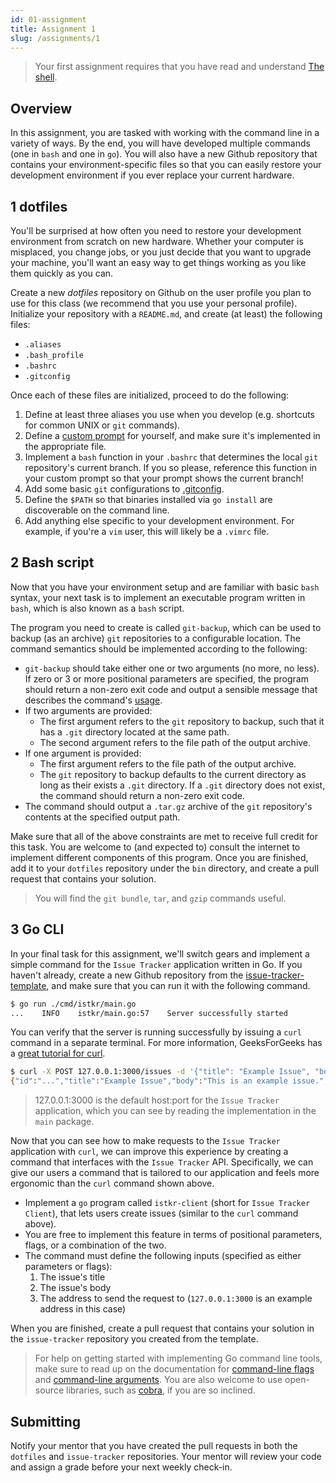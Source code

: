 ```yaml
---
id: 01-assignment
title: Assignment 1
slug: /assignments/1
---
```


> Your first assignment requires that you have read and understand
> [The shell](./01-lesson.md).

## Overview

In this assignment, you are tasked with working with the command line in
a variety of ways. By the end, you will have developed multiple commands
(one in `bash` and one in `go`). You will also have a new Github repository
that contains your environment-specific files so that you can easily restore
your development environment if you ever replace your current hardware.

## 1 dotfiles

You'll be surprised at how often you need to restore your development
environment from scratch on new hardware. Whether your computer is misplaced,
you change jobs, or you just decide that you want to upgrade your machine,
you'll want an easy way to get things working as you like them quickly as you
can.

Create a new *dotfiles* repository on Github on the user profile you plan
to use for this class (we recommend that you use your personal profile).
Initialize your repository with a `README.md`, and create (at least) the
following files:

* `.aliases`
* `.bash_profile`
* `.bashrc`
* `.gitconfig`

Once each of these files are initialized, proceed to do the following:

1. Define at least three aliases you use when you develop (e.g. shortcuts
   for common UNIX or `git` commands).
2. Define a [custom prompt][1] for yourself, and make sure it's implemented
   in the appropriate file.
3. Implement a `bash` function in your `.bashrc` that determines the local
   `git` repository's current branch. If you so please, reference this
   function in your custom prompt so that your prompt shows the current
   branch!
4. Add some basic `git` configurations to [.gitconfig][2].
5. Define the `$PATH` so that binaries installed via `go install` are
   discoverable on the command line.
6. Add anything else specific to your development environment. For example,
   if you're a `vim` user, this will likely be a `.vimrc` file.

  [1]: https://phoenixnap.com/kb/change-bash-prompt-linux
  [2]: https://git-scm.com/docs/git-config

## 2 Bash script

Now that you have your environment setup and are familiar with basic `bash` syntax,
your next task is to implement an executable program written in `bash`, which is
also known as a `bash` script.

The program you need to create is called `git-backup`, which can be used to backup
(as an archive) `git` repositories to a configurable location. The command semantics
should be implemented according to the following:

* `git-backup` should take either one or two arguments (no more, no less). If zero or
  3 or more positional parameters are specified, the program should return a non-zero
  exit code and output a sensible message that describes the command's [usage][3].
* If two arguments are provided:
  * The first argument refers to the `git` repository to backup, such that it has
    a `.git` directory located at the same path.
  * The second argument refers to the file path of the output archive.
* If one argument is provided:
  * The first argument refers to the file path of the output archive.
  * The `git` repository to backup defaults to the current directory as long as their
    exists a `.git` directory. If a `.git` directory does not exist, the command should
    return a non-zero exit code.
* The command should output a `.tar.gz` archive of the `git` repository's contents at the
  specified output path.

Make sure that all of the above constraints are met to receive full credit for this task.
You are welcome to (and expected to) consult the internet to implement different components
of this program. Once you are finished, add it to your `dotfiles` repository under the `bin`
directory, and create a pull request that contains your solution.

> You will find the `git bundle`, `tar`, and `gzip` commands useful.

  [3]: https://en.wikipedia.org/wiki/Usage_message

## 3 Go CLI

In your final task for this assignment, we'll switch gears and implement a simple command for
the `Issue Tracker` application written in Go. If you haven't already, create a new Github
repository from the [issue-tracker-template][4], and make sure that you can run it with
the following command.

```sh
$ go run ./cmd/istkr/main.go
...    INFO    istkr/main.go:57    Server successfully started
```

You can verify that the server is running successfully by issuing a `curl` command in a
separate terminal. For more information, GeeksForGeeks has a [great tutorial for curl][5].

```sh
$ curl -X POST 127.0.0.1:3000/issues -d '{"title": "Example Issue", "body": "This is an example issue."}'
{"id":"...","title":"Example Issue","body":"This is an example issue.","created_at":"...","updated_at":"..."}
```

> 127.0.0.1:3000 is the default host:port for the `Issue Tracker` application, which you can
> see by reading the implementation in the `main` package.

Now that you can see how to make requests to the `Issue Tracker` application with `curl`,
we can improve this experience by creating a command that interfaces with the `Issue Tracker`
API. Specifically, we can give our users a command that is tailored to our application and
feels more ergonomic than the `curl` command shown above.

* Implement a `go` program called `istkr-client` (short for `Issue Tracker Client`), that
  lets users create issues (similar to the `curl` command above).
* You are free to implement this feature in terms of positional parameters, flags, or a
  combination of the two.
* The command must define the following inputs (specified as either parameters or flags):
  1. The issue's title
  2. The issue's body
  3. The address to send the request to (`127.0.0.1:3000` is an example address in this case)

When you are finished, create a pull request that contains your solution in the `issue-tracker`
repository you created from the template.

> For help on getting started with implementing Go command line tools, make sure to read up
> on the documentation for [command-line flags][6] and [command-line arguments][7]. You are
> also welcome to use open-source libraries, such as [cobra][8], if you are so inclined.

  [4]: https://github.com/amckinney/issue-tracker-template
  [5]: https://www.geeksforgeeks.org/curl-command-in-linux-with-examples
  [6]: https://gobyexample.com/command-line-flags
  [7]: https://gobyexample.com/command-line-arguments
  [8]: https://github.com/spf13/cobra

## Submitting

Notify your mentor that you have created the pull requests in both the `dotfiles` and `issue-tracker`
repositories. Your mentor will review your code and assign a grade before your next weekly check-in.
